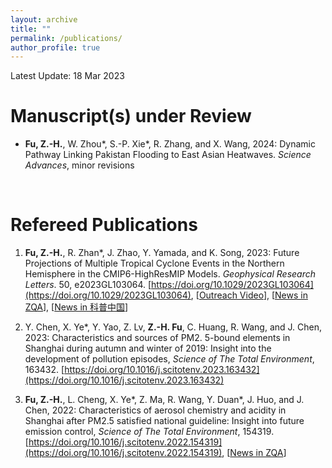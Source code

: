 ```yaml
---
layout: archive
title: ""
permalink: /publications/
author_profile: true
---
```


Latest Update: 18 Mar 2023

Manuscript(s) under Review
======
* **Fu, Z.-H.**, W. Zhou\*, S.-P. Xie\*, R. Zhang, and X. Wang, 2024: Dynamic Pathway Linking Pakistan Flooding to East Asian Heatwaves.  *Science Advances*, minor revisions

<br>

Refereed Publications
======
1. **Fu, Z.-H.**, R. Zhan\*, J. Zhao, Y. Yamada, and K. Song, 2023: Future Projections of Multiple Tropical Cyclone Events in the Northern Hemisphere in the CMIP6-HighResMIP Models. *Geophysical Research Letters*. 50, e2023GL103064. [https://doi.org/10.1029/2023GL103064](https://doi.org/10.1029/2023GL103064), [[Outreach Video](https://www.bilibili.com/video/BV1jc411F7Eg?t=42.3)], [[News in ZQA](https://mp.weixin.qq.com/s/7mvznfFJ3zn-YFXVp8Q2Kw)], [[News in 科普中国](https://mp.weixin.qq.com/s/COepkUXJVaRqJl3piDYbeg)]

1. Y. Chen, X. Ye*, Y. Yao, Z. Lv, **Z.-H. Fu**, C. Huang, R. Wang, and J. Chen, 2023: Characteristics and sources of PM2. 5-bound elements in Shanghai during autumn and winter of 2019: Insight into the development of pollution episodes, <i>Science of The Total Environment</i>, 163432. [https://doi.org/10.1016/j.scitotenv.2023.163432](https://doi.org/10.1016/j.scitotenv.2023.163432)

1. **Fu, Z.-H.**, L. Cheng, X. Ye\*, Z. Ma, R. Wang, Y. Duan\*, J. Huo, and J. Chen, 2022: Characteristics of aerosol chemistry and acidity in Shanghai after PM2.5 satisfied national guideline: Insight into future emission control, *Science of The Total Environment*, 154319. [https://doi.org/10.1016/j.scitotenv.2022.154319](https://doi.org/10.1016/j.scitotenv.2022.154319), [[News in ZQA](https://mp.weixin.qq.com/s/SDDta5D2V5ApiQN0eOCOFQ)]

